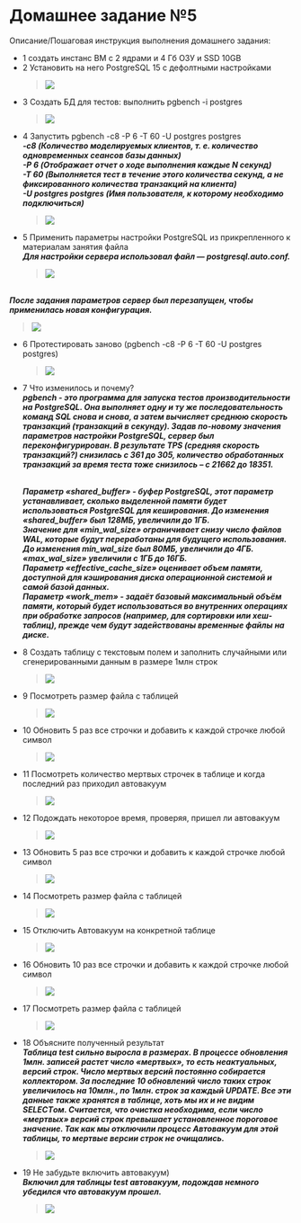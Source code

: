 # Домашнее задание №5

Описание/Пошаговая инструкция выполнения домашнего задания:

* 1 cоздать инстанс ВМ с 2 ядрами и 4 Гб ОЗУ и SSD 10GB
* 2 Установить на него PostgreSQL 15 с дефолтными настройками
  > <img src="pic/2.JPG" align="center" />
* 3 Создать БД для тестов: выполнить pgbench -i postgres
  > <img src="pic/3.JPG" align="center" />
* 4 Запустить pgbench -c8 -P 6 -T 60 -U postgres postgres
<br>__*-c8 (Количество моделируемых клиентов, т. е. количество одновременных сеансов базы данных)*__
<br>__*-P 6 (Отображает отчет о ходе выполнения каждые N секунд)*__
<br>__*-T 60 (Выполняется тест в течение этого количества секунд, а не фиксированного количества транзакций на клиента)*__
<br>__*-U postgres postgres (Имя пользователя, к которому необходимо подключиться)*__
  > <img src="pic/4.JPG" align="center" />
* 5 Применить параметры настройки PostgreSQL из прикрепленного к материалам занятия файла
<br>__*Для настройки сервера использовал файл — postgresql.auto.conf.*__
  > <img src="pic/5_2.jpg" align="center" />
<br>__*После задания параметров сервер был перезапущен, чтобы применилась новая конфигурация.*__  
  > <img src="pic/5_1.JPG" align="center" />
* 6 Протестировать заново (pgbench -c8 -P 6 -T 60 -U postgres postgres)
  > <img src="pic/6.JPG" align="center" />
* 7 Что изменилось и почему?
  <br>__*pgbench - это программа для запуска тестов производительности на PostgreSQL. Она выполняет одну и ту же последовательность команд SQL снова и снова, а затем вычисляет среднюю скорость транзакций (транзакций в секунду). 
Задав по-новому значения параметров настройки PostgreSQL, сервер был переконфигурирован. В результате TPS (средняя скорость транзакций?) снизилась с  361 до 305, количество обработанных транзакций за время теста тоже снизилось – с 21662 до 18351.*__ 

  <br>__*Параметр «shared_buffer» - буфер PostgreSQL, этот параметр устанавливает, сколько выделенной памяти будет использоваться PostgreSQL для кеширования. До изменения «shared_buffer» был 128МБ, увеличили до 1ГБ.*__ 
  <br>__*Значение для «min_wal_size» ограничивает снизу число файлов WAL, которые будут переработаны для будущего использования. До изменения min_wal_size был 80МБ, увеличили до 4ГБ. «max_wal_size» увеличили с 1ГБ до 16ГБ.*__ 
  <br>__*Параметр «effective_cache_size» оценивает объем памяти, доступной для кэширования диска операционной системой и самой базой данных.*__ 
  <br>__*Параметр «work_mem» - задаёт базовый максимальный объём памяти, который будет использоваться во внутренних операциях при обработке запросов (например, для сортировки или хеш-таблиц), прежде чем будут задействованы временные файлы на диске.*__ 
* 8 Создать таблицу с текстовым полем и заполнить случайными или сгенерированными данным в размере 1млн строк
  > <img src="pic/8.JPG" align="center" />
* 9 Посмотреть размер файла с таблицей
  > <img src="pic/9.JPG" align="center" />
* 10 Обновить 5 раз все строчки и добавить к каждой строчке любой символ
  > <img src="pic/10.JPG" align="center" />
* 11 Посмотреть количество мертвых строчек в таблице и когда последний раз приходил автовакуум 
  > <img src="pic/11.JPG" align="center" />
* 12 Подождать некоторое время, проверяя, пришел ли автовакуум
  > <img src="pic/12.JPG" align="center" />
* 13 Обновить 5 раз все строчки и добавить к каждой строчке любой символ
  > <img src="pic/13.JPG" align="center" />
* 14 Посмотреть размер файла с таблицей
  > <img src="pic/14.JPG" align="center" />
* 15 Отключить Автовакуум на конкретной таблице
  > <img src="pic/15.JPG" align="center" />
* 16 Обновить 10 раз все строчки и добавить к каждой строчке любой символ
  > <img src="pic/16.JPG" align="center" />
* 17 Посмотреть размер файла с таблицей
  > <img src="pic/17.JPG" align="center" />
* 18 Объясните полученный результат
  <br>__*Таблица test сильно выросла в размерах. В процессе обновления 1млн. записей растет число «мертвых», то есть неактуальных, версий строк. Число мертвых версий постоянно собирается коллектором.   За последние 10 обновлений число таких строк увеличилось на 10млн., по 1млн. строк за каждый UPDATE. Все эти данные также хранятся в таблице, хоть мы их и не видим SELECTом.  Считается, что очистка необходима, если число «мертвых» версий строк превышает установленное пороговое значение. Так как мы отключили процесс Автовакуум для этой таблицы, то  мертвые версии строк не очищались.*__
  > <img src="pic/18.JPG" align="center" />
* 19 Не забудьте включить автовакуум)
  <br>__*Включил для таблицы test автовакуум, подождав немного убедился что автовакуум прошел.*__
  > <img src="pic/19.JPG" align="center" />



